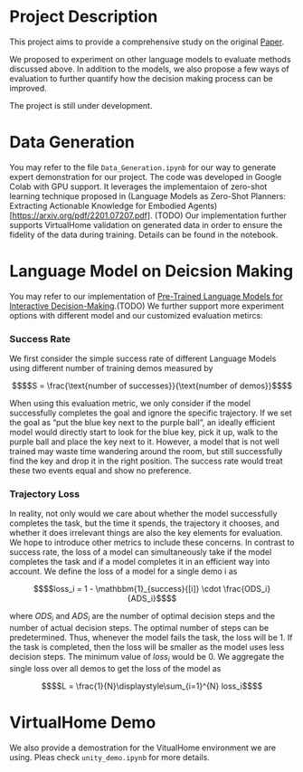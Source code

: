 # Project Description

This project aims to provide a comprehensive study on the original [Paper](https://arxiv.org/abs/2202.01771). 

We proposed to experiment on other language models to evaluate methods discussed above. In addition to the models, we also propose a few ways of evaluation to further quantify how the decision making process can be improved. 

The project is still under development. 

# Data Generation

You may refer to the file ```Data_Generation.ipynb``` for our way to generate expert demonstration for our project. The code was developed in Google Colab with GPU support. It leverages the implementaion of zero-shot learning technique proposed in (Language Models as Zero-Shot Planners:
Extracting Actionable Knowledge for Embodied Agents)[https://arxiv.org/pdf/2201.07207.pdf]. (TODO) Our implementation further supports VirtualHome validation on generated data in order to ensure the fidelity of the data during training. Details can be found in the notebook.

# Language Model on Deicsion Making

You may refer to our implementation of [Pre-Trained Language Models for Interactive Decision-Making](https://arxiv.org/abs/2202.01771).(TODO) We further support more experiment options with different model and our customized evaluation metircs:

### Success Rate

We first consider the simple success rate of different Language Models using different number of training demos measured by

```math
$$S = \frac{\text{number of successes}}{\text{number of demos}}$$
```

When using this evaluation metric, we only consider if the model successfully completes the goal and ignore the specific trajectory. If we set the goal as “put the blue key next to the purple ball”, an ideally efficient model would directly start to look for the blue key,  pick it up, walk to the purple ball and place the key next to it. However, a model that is not well trained may waste time wandering around the room, but still successfully find the key and drop it in the right position. The success rate would treat these two events equal and show no preference.

### Trajectory Loss

In reality, not only would we care about whether the model successfully completes the task, but the time it spends, the trajectory it chooses, and whether it does irrelevant things are also the key elements for evaluation. We hope to introduce other metrics to include these concerns. In contrast to success rate, the loss of a model can simultaneously take if the model completes the task and if a model completes it in an efficient way into account. We define the loss of a model for a single demo i as

```math
$$loss_i = 1 - \mathbbm{1}_{success}{[i]} \cdot \frac{ODS_i}{ADS_i}$$
```
where $ODS_i$ and $ADS_i$ are the number of optimal decision steps and the number of actual decision steps. The optimal number of steps can be predetermined. Thus, whenever the model fails the task, the loss will be 1. If the task is completed, then the loss will be smaller as the model uses less decision steps. The minimum value of $loss_i$ would be 0. We aggregate the single loss over all demos to get the loss of the model as

```math
$$L = \frac{1}{N}\displaystyle\sum_{i=1}^{N} loss_i$$
```

# VirtualHome Demo

We also provide a demostration for the VitualHome environment we are using. Pleas check ```unity_demo.ipynb``` for more details. 
